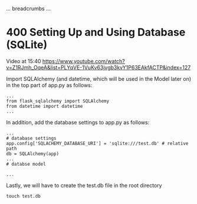 ... breadcrumbs ...

# 400 Setting Up and Using Database (SQLite)

Video at 15:40 https://www.youtube.com/watch?v=Z1RJmh_OqeA&list=PLYqVE-1VuKv63jvgb3kvY1P63EAkfACTP&index=127

Import SQLAlchemy (and datetime, which will be used in the Model later on) in the top part of app.py as follows:

```
...
from flask_sqlalchemy import SQLAlchemy
from datetime import datetime
...
```

In addition, add the database settings to app.py as follows:

```
...
# database settings
app.config['SQLACHEMY_DATABASE_URI'] = 'sqlite:///test.db' # relative path
db = SQLAlchemy(app)
...
# databse model

...
```

Lastly, we will have to create the test.db file in the root directory

```
touch test.db
```

